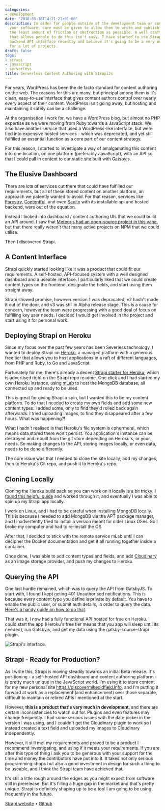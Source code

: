 ```yaml
---
categories:
- development
date: "2018-08-18T14:21:21+01:00"
description: In order for people outside of the development team or community to use
  your software, care must be given to allow them to write and publish content with
  the least amount of friction or obstruction as possible. A well crafted interface
  that allows people to do this isn't easy. I have started to use Strapi as a serverless
  backend API interface recently and believe it's going to be a very useful solution
  for a lot of projects.
draft: false
tags:
- strapi
- javascript
- serverless
title: Serverless Content Authoring with StrapiJs
---
```

For years, WordPress has been the de facto standard for content authoring on the web. The reasons for this are many, but principal among them is it's clean, easy-to-use interface that gives content authors control over nearly every aspect of their content. WordPress isn't going away, but hosting and maintaining it safely can be a challenge.

At the organisation I work for, we have a WordPress blog, but almost no PHP expertise as we were moving from Ruby towards a JavaScript stack. We also have another service that used a WordPress-like interface, but were tied into expensive hosted services - which was deprecated, and yet still fulfilled an essential function as a core part of our content strategy.

For this reason, I started to investigate a way of amalgamating this content into one location, on one platform (preferably JavaScript), with an API so that I could pull in content to our static site built with Gatsbyjs.

## The Elusive Dashboard

There are lots of services out there that could have fulfilled our requirements, but all of these stored content on another platform, an approach we patently wanted to avoid. For that reason, services like [Forestry](https://forestry.io/), [Contentful](https://www.contentful.com/), and even [Sanity](https://www.sanity.io/) with its installable api and hosted backend, were out of the equation.

Instead I looked into dashboard / content authoring UIs that we could build an API around. I saw that [Meteorjs had an open-source project  in this vane](https://github.com/yogiben/meteor-admin "A complete admin dashboard solution"), but that there really weren't that many active projects on NPM that we could utilise.

Then I discovered Strapi.

## A Content Interface

Strapi quickly started looking like it was a product that could fit our requirements. A self-hosted, API-focused system with a well designed dashboard and a useable interface. I particularly liked that we could create content types on the frontend, designate the fields, and start using them straight away.

Strapi showed promise, however version 1 was depracated, v2 hadn't made it out of the door, and v3 was still in Alpha release stage. This is a cause for concern, however the team were progressing with a good deal of focus on fulfilling key user needs. I decided I would get involved in the project and start using it for personal work.

## Deploying Strapi on Heroku
Since my  focus over the past few years has been Severless technology, I wanted to deploy Strapi on [Heroku](https://www.heroku.com/ "Cloud application platform"), a managed platform with a generous free tier that allows you to host applications in a raft of different languages, from PHP and Ruby, to Go and JavaScript.

Fortunately for me, there's already a decent [Strapi starter for Heroku](https://github.com/strapi/strapi/ "Strapi Github repo"),  which is advertised right on the Strapi repo readme. One click and I had started my own Heroku instance, using [mLab](https://mlab.com/ "Database-as-a-service by Mlab") to host the MongoDB database, all connected up and ready to be used.

This is great for giving Strapi a spin, but I wanted this to be my content platform. To do that I needed to create my own fields and add some new content types. I added some, only to find they'd rolled back again afterwards. I tried uploading images, to find they disappeared after a few hours. What was happening?!

What I hadn't realised is that Heroku's file system is ephermeral, which means data stored there won't persist. You application's instance can be destroyed and rebuilt from the git store depending on Heroku's, or your, needs. So making changes to the API, storing images locally, or even data, needs to be done differently.

The core issue was that I needed to clone the site locally, add my changes, then  to Heroku's Git repo, and push it to Heroku's repo.

## Cloning Locally

Cloning the Heroku build pack so you can work on it locally is a bit tricky. I [found this helpful guide](https://help.heroku.com/XOBUHLKQ/why-do-i-see-a-message-you-appear-to-have-cloned-an-empty-repository-when-using-heroku-git-clone "Why do I see a message 'You appear to have cloned an empty repository' when using heroku git:clone?
") and worked through it, and eventually I was able to spin up my Strapi app locally.

I work on Linux, and I had to be careful when installing MongoDB locally. This is because I needed to add MongoDB via the APT package manager, and I inadvertently tried to install a version meant for older Linux OSes. So I broke my computer and had to re-install the OS.

After that, I decided to stick with the remote service mLab until I can decipher the Docker documentation and get it all running together inside a container.

Once done, I was able to add  content types and fields, and add [Cloudinary](https://cloudinary.com/ "image and video storage, optimization and CDN") as an image storage provider, and push my changes to Heroku.

## Querying the API

One last hurdle remained, which was to query the API from GatsbyJS. To start with, I found I kept geting 401 Unauthorised notifications. This is because every content type you define is private by default. You have to enable the public user, or submit auth details, in order to query the data. [Here's a handy guide on how to do that](https://strapi.io/documentation/getting-started/quick-start.html#consume-your-api "Strapi Quick Start: Consume your API").

That was it, I now had a fully functional API hosted for free on Heroku. I could start the app (Heroku's free tier means that you app will sleep until its needed), run Gatsbyjs, and get my data using the gatsby-source-strapi plugin.

![Strapi's interface.](/images/strapi-interface.png "The Strapi content editor")

## Strapi - Ready for Production?

As I write this, Strapi is moving steadily towards an initial Beta release. It's positioning - a self-hosted API dashboard and content authoring platform - is pretty much unique in the JavaScript world. I'm using it to store content for my new personal site https://discovermikeoldfield.info, and I'm putting it forward at work as a replacement (and enhancement) over those separate, difficult to maintain or retired APIs I mentioned at the start.

However, **this is a product that's very much in development**, and there are certain inconsistencies to watch out for. Plugins and even features may change frequently. I had some serious issues with the date picker in the version I was using, and I couldn't get the Cloudinary plugin to work so I instead created a text field and uploaded my images to Cloudinary independently.

However, it still met my requirements and proved to be a product I recommend investigating, and using if it meets your requirements. If you are after this type of thing I ask you to be generous with your support for the time and money the contributors have put into it. It takes not only serious programming chops but also a good investment in design for such a thing to be useable, and I think the Strapi team have achieved that.

It's still a little rough around the edges as you might expect from software still in prerelease. But it's filling a huge gap in the market and that's pretty unique. Strapi is definitely shaping up to be a tool I am going to be using frequently in the future.

[Strapi website](https://strapi.io/) &bull; [Github](https://github.com/strapi/strapi/)
